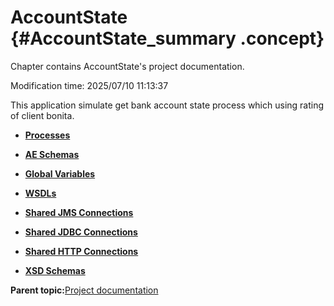 # AccountState {#AccountState_summary .concept}

Chapter contains AccountState's project documentation.

Modification time: 2025/07/10 11:13:37

This application simulate get bank account state process which using rating of client bonita.

-   **[Processes](../../../../../modules/demo_Enterprise/dita/projects/AccountState/common/process.md)**  

-   **[AE Schemas](../../../../../modules/demo_Enterprise/dita/projects/AccountState/common/aeschema.md)**  

-   **[Global Variables](../../../../../modules/demo_Enterprise/dita/projects/AccountState/common/substvar.md)**  

-   **[WSDLs](../../../../../modules/demo_Enterprise/dita/projects/AccountState/common/wsdl.md)**  

-   **[Shared JMS Connections](../../../../../modules/demo_Enterprise/dita/projects/AccountState/common/sharedjmscon.md)**  

-   **[Shared JDBC Connections](../../../../../modules/demo_Enterprise/dita/projects/AccountState/common/sharedjdbc.md)**  

-   **[Shared HTTP Connections](../../../../../modules/demo_Enterprise/dita/projects/AccountState/common/sharedhttp.md)**  

-   **[XSD Schemas](../../../../../modules/demo_Enterprise/dita/projects/AccountState/common/xsd.md)**  


**Parent topic:**[Project documentation](../../../../../modules/demo_Enterprise/dita/projects/projects.md)

